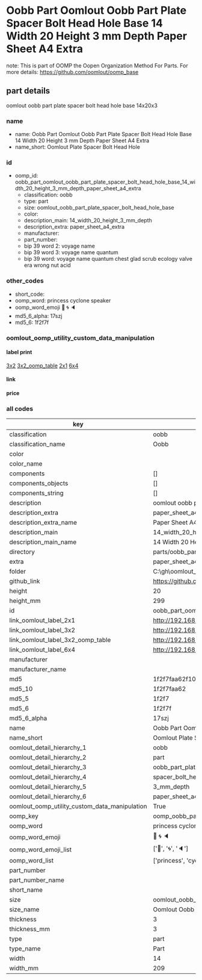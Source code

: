 # Oobb Part Oomlout Oobb Part Plate Spacer Bolt Head Hole Base 14 Width 20 Height 3 mm Depth Paper Sheet A4 Extra  

note: This is part of OOMP the Oopen Organization Method For Parts. For more details: https://github.com/oomlout/oomp_base

##  part details
  



oomlout oobb part plate spacer bolt head hole base 14x20x3



### name
* name: Oobb Part Oomlout Oobb Part Plate Spacer Bolt Head Hole Base 14 Width 20 Height 3 mm Depth Paper Sheet A4 Extra
* name_short: Oomlout Plate Spacer Bolt Head Hole
### id
* oomp_id: oobb_part_oomlout_oobb_part_plate_spacer_bolt_head_hole_base_14_width_20_height_3_mm_depth_paper_sheet_a4_extra
  * classification: oobb
  * type: part
  * size: oomlout_oobb_part_plate_spacer_bolt_head_hole_base
  * color: 
  * description_main: 14_width_20_height_3_mm_depth
  * description_extra: paper_sheet_a4_extra
  * manufacturer: 
  * part_number: 
  * bip 39 word 2: voyage name
  * bip 39 word 3: voyage name quantum
  * bip 39 word: voyage name quantum chest glad scrub ecology valve era wrong nut acid

### other_codes
* short_code: 
* oomp_word: princess cyclone speaker
* oomp_word_emoji :princess: :cyclone: :speaker:
* md5_6_alpha: 17szj
* md5_6: 1f2f7f






### oomlout_oomp_utility_custom_data_manipulation
#### label print
[3x2](http://192.168.1.245:1112/?label=oomp%2017szj)
[3x2_oomp_table](http://192.168.1.108:1112/?label=oomp%2017szj)
[2x1](http://192.168.1.242:1112/?label=oomp%2017szj)
[6x4](http://192.168.1.55:1112/?label=oomp%2017szj)    

#### link

                              

#### price







### all codes 
| key | value |  
| --- | --- |  
| classification | oobb |  
| classification_name | Oobb |  
| color |  |  
| color_name |  |  
| components | [] |  
| components_objects | [] |  
| components_string | [] |  
| description | oomlout oobb part plate spacer bolt head hole base 14x20x3 |  
| description_extra | paper_sheet_a4_extra |  
| description_extra_name | Paper Sheet A4 Extra |  
| description_main | 14_width_20_height_3_mm_depth |  
| description_main_name | 14 Width 20 Height 3 mm Depth |  
| directory | parts/oobb_part_oomlout_oobb_part_plate_spacer_bolt_head_hole_base_14_width_20_height_3_mm_depth_paper_sheet_a4_extra |  
| extra | paper_sheet_a4 |  
| folder | C:\gh\oomlout_oobb_version_4_generated_parts\things\oobb_part_oomlout_oobb_part_plate_spacer_bolt_head_hole_base_14_width_20_height_3_mm_depth_paper_sheet_a4_extra |  
| github_link | https://github.com/oomlout/oomlout_oomp_part_src/tree/main/parts/oobb_part_oomlout_oobb_part_plate_spacer_bolt_head_hole_base_14_width_20_height_3_mm_depth_paper_sheet_a4_extra |  
| height | 20 |  
| height_mm | 299 |  
| id | oobb_part_oomlout_oobb_part_plate_spacer_bolt_head_hole_base_14_width_20_height_3_mm_depth_paper_sheet_a4_extra |  
| link_oomlout_label_2x1 | http://192.168.1.242:1112/?label=oomp%2017szj |  
| link_oomlout_label_3x2 | http://192.168.1.245:1112/?label=oomp%2017szj |  
| link_oomlout_label_3x2_oomp_table | http://192.168.1.108:1112/?label=oomp%2017szj |  
| link_oomlout_label_6x4 | http://192.168.1.55:1112/?label=oomp%2017szj |  
| manufacturer |  |  
| manufacturer_name |  |  
| md5 | 1f2f7faa62f108c3073142795ea4b7b0 |  
| md5_10 | 1f2f7faa62 |  
| md5_5 | 1f2f7 |  
| md5_6 | 1f2f7f |  
| md5_6_alpha | 17szj |  
| name | Oobb Part Oomlout Oobb Part Plate Spacer Bolt Head Hole Base 14 Width 20 Height 3 mm Depth Paper Sheet A4 Extra |  
| name_short | Oomlout Plate Spacer Bolt Head Hole |  
| oomlout_detail_hierarchy_1 | oobb |  
| oomlout_detail_hierarchy_2 | part |  
| oomlout_detail_hierarchy_3 | oobb_part_plate |  
| oomlout_detail_hierarchy_4 | spacer_bolt_head_hole_base |  
| oomlout_detail_hierarchy_5 | 3_mm_depth |  
| oomlout_detail_hierarchy_6 | paper_sheet_a4_extra |  
| oomlout_oomp_utility_custom_data_manipulation | True |  
| oomp_key | oomp_oobb_part_oomlout_oobb_part_plate_spacer_bolt_head_hole_base_14_width_20_height_3_mm_depth_paper_sheet_a4_extra |  
| oomp_word | princess cyclone speaker |  
| oomp_word_emoji | :princess: :cyclone: :speaker: |  
| oomp_word_emoji_list | [':princess:', ':cyclone:', ':speaker:'] |  
| oomp_word_list | ['princess', 'cyclone', 'speaker'] |  
| part_number |  |  
| part_number_name |  |  
| short_name |  |  
| size | oomlout_oobb_part_plate_spacer_bolt_head_hole_base |  
| size_name | Oomlout Oobb Part Plate Spacer Bolt Head Hole Base |  
| thickness | 3 |  
| thickness_mm | 3 |  
| type | part |  
| type_name | Part |  
| width | 14 |  
| width_mm | 209 |  
